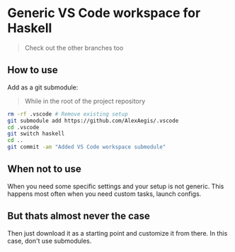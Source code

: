 # Generic VS Code workspace for Haskell

> Check out the other branches too

## How to use

Add as a git submodule:

> While in the root of the project repository

```sh
rm -rf .vscode # Remove existing setup
git submodule add https://github.com/AlexAegis/.vscode
cd .vscode
git switch haskell
cd ..
git commit -am "Added VS Code workspace submodule"
```

## When not to use

When you need some specific settings and your setup is not generic.
This happens most often when you need custom tasks, launch configs.

## But thats almost never the case

Then just download it as a starting point and customize it from there.
In this case, don't use submodules.
